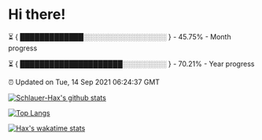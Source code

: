 # Hi there!

⏳ { █████████████░░░░░░░░░░░░░░░░░ } - 45.75% - Month progress

⏳ { █████████████████████░░░░░░░░░ } - 70.21% - Year progress

⏰ Updated on Tue, 14 Sep 2021 06:24:37 GMT


[![Schlauer-Hax's github stats](https://github-readme-stats.vercel.app/api?username=Schlauer-Hax&show_icons=true&theme=dark&count_private=true)](https://github.com/Schlauer-Hax)


[![Top Langs](https://github-readme-stats.vercel.app/api/top-langs/?username=Schlauer-Hax&layout=compact&theme=dark)](https://github.com/Schlauer-Hax?tab=repositories)


[![Hax's wakatime stats](https://github-readme-stats.vercel.app/api/wakatime?username=Hax&theme=dark)](https://wakatime.com/@Hax)

